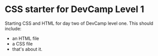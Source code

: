 # CSS starter for DevCamp Level 1
Starting CSS and HTML for day two of DevCamp level one. This should include:
* an HTML file
* a CSS file
* that's about it.
